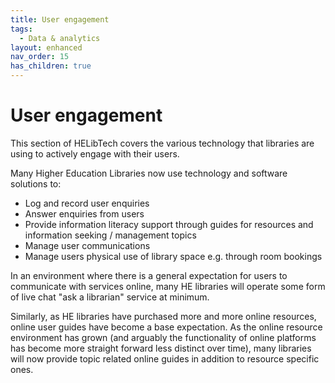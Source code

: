 ```yaml
---
title: User engagement
tags:
  - Data & analytics
layout: enhanced
nav_order: 15
has_children: true
---
```


# User engagement

This section of HELibTech covers the various technology that libraries are using to actively engage with their users.

Many Higher Education Libraries now use technology and software solutions to:

- Log and record user enquiries
- Answer enquiries from users
- Provide information literacy support through guides for resources and information seeking / management topics
- Manage user communications
- Manage users physical use of library space e.g. through room bookings

In an environment where there is a general expectation for users to communicate with services online, many HE libraries will operate some form of live chat "ask a librarian" service at minimum.

Similarly, as HE libraries have purchased more and more online resources, online user guides have become a base expectation. As the online resource environment has grown (and arguably the functionality of online platforms has become more straight forward less distinct over time), many libraries will now provide topic related online guides in addition to resource specific ones.

[](https://www.helibtech.org)
